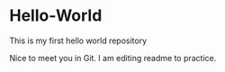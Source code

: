 # Hello-World
This is my first hello world repository

Nice to meet you in Git.
I am editing readme to practice.
